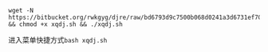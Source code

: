

```
wget -N https://bitbucket.org/rwkgyg/djre/raw/bd6793d9c7500b068d0241a3d6731ef701e33d5d/xqdj.sh && chmod +x xqdj.sh && ./xqdj.sh
```

进入菜单快捷方式```bash xqdj.sh```
